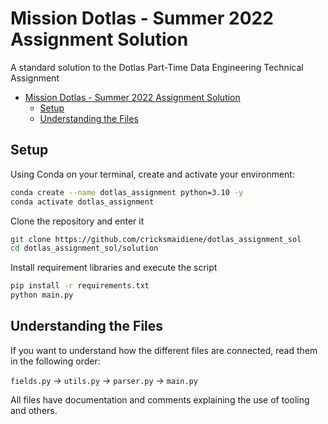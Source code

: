 # Mission Dotlas - Summer 2022 Assignment Solution

A standard solution to the Dotlas Part-Time Data Engineering Technical Assignment

- [Mission Dotlas - Summer 2022 Assignment Solution](#mission-dotlas---summer-2022-assignment-solution)
  - [Setup](#setup)
  - [Understanding the Files](#understanding-the-files)

## Setup

Using Conda on your terminal, create and activate your environment:

```bash
conda create --name dotlas_assignment python=3.10 -y
conda activate dotlas_assignment
```

Clone the repository and enter it

```bash
git clone https://github.com/cricksmaidiene/dotlas_assignment_sol
cd dotlas_assignment_sol/solution
```

Install requirement libraries and execute the script

```bash
pip install -r requirements.txt
python main.py
```

## Understanding the Files

If you want to understand how the different files are connected, read them in the following order:

`fields.py` -> `utils.py` -> `parser.py` -> `main.py`

All files have documentation and comments explaining the use of tooling and others.
